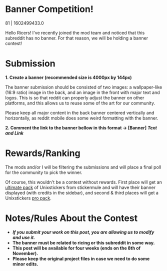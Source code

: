 # Banner Competition!

81 | 1602499433.0

Hello Ricers! I've recently joined the mod team and noticed that this subreddit has no banner. For that reason, we will be holding a banner contest!

# Submission

**1. Create a banner (recommended size is 4000px by 144px)**

The banner submission should be consisted of two images: a wallpaper-like (16:9 ratio) image in the back, and an image in the front with major text and logos. This is so that reddit can properly adjust the banner on other platforms, and this allows us to reuse some of the art for our community.

Please keep all major content in the back banner centered vertically and horizontally, as reddit mobile does some weird formatting with the banner.

**2. Comment the link to the banner bellow in this format -&gt; \[Banner\] *Text and Link***

# Rewards/Ranking

The mods and/or I will be filtering the submissions and will place a final poll for the community to pick the winner.

Of course, this wouldn't be a contest without rewards. First place will get an [ultimate pack](https://www.stickermule.com/products/unixstickers-ultimate-pack) of Unixstickers from stickermule and will have their banner displayed (with credits in the sidebar), and second &amp; third places will get a Unixstickers [pro pack](https://www.stickermule.com/products/unixstickers-pro-pack).

# Notes/Rules About the Contest

* ***If you submit your work on this post, you are allowing us to modify and use it.***
* **The banner must be related to ricing or this subreddit in some way.**
* **This post will be available for four weeks (ends on the 8th of November).**
* **Please keep the original project files in case we need to do some minor edits.**